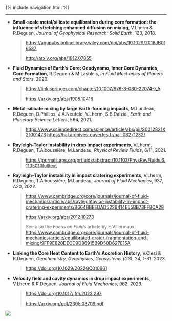{% include navigation.html %}

---

- **Small-scale metal/silicate equilibration during core formation: the influence of stretching enhanced diffusion on mixing**, V.Lherm & R.Deguen, *Journal of Geophysical Research: Solid Earth*, 123, 2018.

  > https://agupubs.onlinelibrary.wiley.com/doi/abs/10.1029/2018JB016537
  >
  > http://arxiv.org/abs/1812.07855

- **Fluid Dynamics of Earth’s Core: Geodynamo, Inner Core Dynamics, Core Formation**, R.Deguen & M.Lasbleis, *in Fluid Mechanics of Planets and Stars*, 2020.

  > https://link.springer.com/chapter/10.1007/978-3-030-22074-7_5
  >
  > https://arxiv.org/abs/1905.10416

- **Metal-silicate mixing by large Earth-forming impacts**, M.Landeau, R.Deguen, D.Phillips, J.A.Neufeld, V.Lherm, S.B.Dalziel, *Earth and Planetary Science Letters*, 564, 2021.

  > https://www.sciencedirect.com/science/article/abs/pii/S0012821X21001473
  > https://hal.archives-ouvertes.fr/hal-03271232/
  
- **Rayleigh-Taylor instability in drop impact experiments**, V.Lherm, R.Deguen, T.Alboussière, M.Landeau, *Physical Review Fluids*, 6/11, 2021.

  > https://journals.aps.org/prfluids/abstract/10.1103/PhysRevFluids.6.110501#fulltext
  
- **Rayleigh–Taylor instability in impact cratering experiments**, V.Lherm, R.Deguen, T.Alboussière, M.Landeau, *Journal of Fluid Mechanics*, 937, A20, 2022.

  > https://www.cambridge.org/core/journals/journal-of-fluid-mechanics/article/abs/rayleightaylor-instability-in-impact-cratering-experiments/B664BBEEDAD5228414E55BB73FF8CA28
  >
  > https://arxiv.org/abs/2012.10273
  >
  > See also the *Focus on Fluids* article by E.Villermaux: https://www.cambridge.org/core/journals/journal-of-fluid-mechanics/article/equilibrated-crater-fragmentation-and-mixing/9FF9E820DECD9D86915B9D50D627E15A
  
- **Linking the Core Heat Content to Earth's Accretion History**, V.Clesi & R.Deguen, *Geochemistry, Geophysics, Geosystems (G3)*, 24, 1-31, 2023.

  > https://doi.org/10.1029/2022GC010661
  
- **Velocity field and cavity dynamics in drop impact experiments**, V.Lherm & R.Deguen, *Journal of Fluid Mechanics*, 962, 2023.

  > https://doi.org/10.1017/jfm.2023.297
  >
  > https://arxiv.org/pdf/2305.03709.pdf
  




![](/docs/assets/images/bandeau_logos_2023.png)
